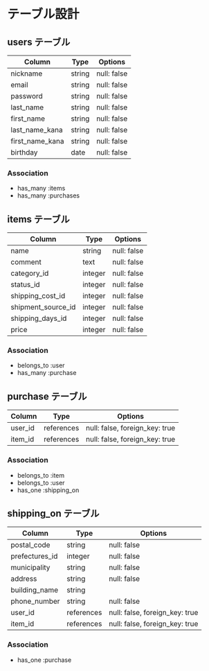 # テーブル設計

## users テーブル

| Column          | Type   | Options     |
| --------------- | ------ | ----------- |
| nickname        | string | null: false |
| email           | string | null: false |
| password        | string | null: false |
| last_name       | string | null: false |
| first_name      | string | null: false |
| last_name_kana  | string | null: false |
| first_name_kana | string | null: false |
| birthday        | date   | null: false |

### Association

- has_many :items
- has_many :purchases


## items テーブル

| Column             | Type    | Options     |
| ------------------ | ------  | ----------- |
| name               | string  | null: false |
| comment            | text    | null: false |
| category_id        | integer | null: false |
| status_id          | integer | null: false |
| shipping_cost_id   | integer | null: false |
| shipment_source_id | integer | null: false |
| shipping_days_id   | integer | null: false |
| price              | integer | null: false |

### Association

- belongs_to :user
- has_many   :purchase

## purchase テーブル

| Column  | Type       | Options                        |
| ------- | ---------- | ------------------------------ |
| user_id | references | null: false, foreign_key: true |
| item_id | references | null: false, foreign_key: true |

### Association

- belongs_to :item
- belongs_to :user
- has_one    :shipping_on


## shipping_on テーブル

| Column         | Type       | Options                        |
| -------------- | ---------- | ------------------------------ |
| postal_code    | string     | null: false                    |
| prefectures_id | integer    | null: false                    |
| municipality   | string     | null: false                    |
| address        | string     | null: false                    |
| building_name  | string     |                                |
| phone_number   | string     | null: false                    |
| user_id        | references | null: false, foreign_key: true |
| item_id        | references | null: false, foreign_key: true |

### Association

- has_one :purchase